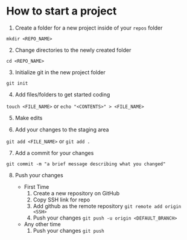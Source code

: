 # How to start a project

1. Create a folder for a new project inside of your `repos` folder

`mkdir <REPO_NAME>`

2. Change directories to the newly created folder

`cd <REPO_NAME>`

3. Initialize git in the new project folder

`git init`

4. Add files/folders to get started coding

`touch <FILE_NAME>` or `echo "<CONTENTS>" > <FILE_NAME>`

5. Make edits

6. Add your changes to the staging area

`git add <FILE_NAME>` or `git add .`

7. Add a commit for your changes

`git commit -m "a brief message describing what you changed"`

8. Push your changes

   - First Time
     1. Create a new repository on GitHub
     2. Copy SSH link for repo
     3. Add github as the remote repository
        `git remote add origin <SSH>`
     4. Push your changes
        `git push -u origin <DEFAULT_BRANCH>`
   - Any other time
     1. Push your changes
        `git push`
